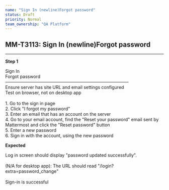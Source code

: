 ```yaml
---
name: "Sign In (newline)Forgot password"
status: Draft
priority: Normal
team_ownership: "QA Platform"
---
```


## MM-T3113: Sign In (newline)Forgot password

---

**Step 1**

Sign In\
Forgot password\
————————————————————————————\
Ensure server has site URL and email settings configured\
Test on browser, not on desktop app\
\
1\. Go to the sign in page\
2\. Click "I forgot my password"\
3\. Enter an email that has an account on the server\
4\. Go to your email account, find the "Reset your password" email sent by Mattermost and click the "Reset password" button\
5\. Enter a new password\
6\. Sign in with the account, using the new password

**Expected**

Log in screen should display "password updated successfully".\
\
(N/A for desktop app): The URL should read "/login?extra=password\_change"\
\
Sign-in is successful
